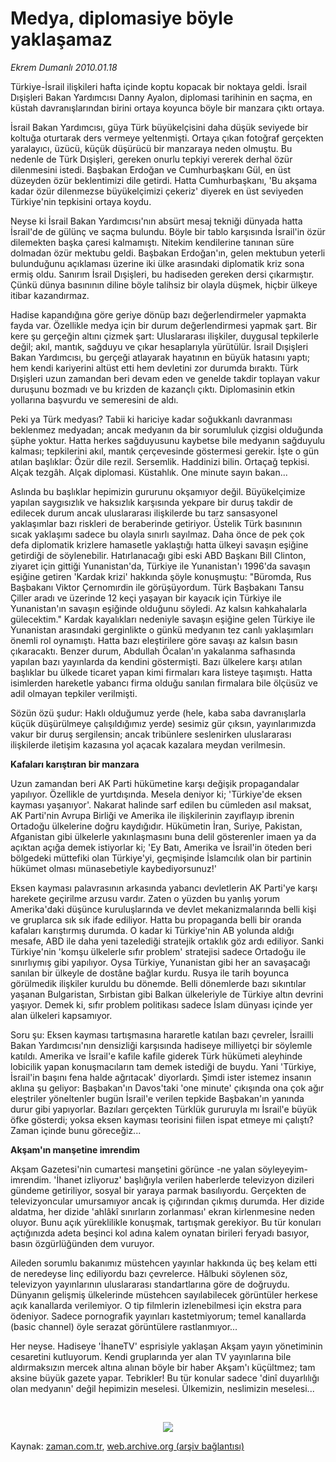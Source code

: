 # Medya, diplomasiye böyle yaklaşamaz

*Ekrem Dumanlı 2010.01.18*

<tr><td class="metin" colspan="2" style="padding-top: 20px; padding-left: 5px; ">Türkiye-İsrail ilişkileri hafta içinde koptu kopacak bir noktaya geldi. İsrail Dışişleri Bakan Yardımcısı Danny Ayalon, diplomasi tarihinin en saçma, en küstah davranışlarından birini ortaya koyunca böyle bir manzara çıktı ortaya.</td></tr><tr><td class="metin" colspan="2" style="padding-top: 20px; padding-left: 5px; "><p>İsrail Bakan Yardımcısı, güya Türk büyükelçisini daha düşük seviyede bir koltuğa oturtarak ders vermeye yeltenmişti. Ortaya çıkan fotoğraf gerçekten yaralayıcı, üzücü, küçük düşürücü bir manzaraya neden olmuştu. Bu nedenle de Türk Dışişleri, gereken onurlu tepkiyi vererek derhal özür dilenmesini istedi. Başbakan Erdoğan ve Cumhurbaşkanı Gül, en üst düzeyden özür beklentimizi dile getirdi. Hatta Cumhurbaşkanı, 'Bu akşama kadar özür dilenmezse büyükelçimizi çekeriz' diyerek en üst seviyeden Türkiye'nin tepkisini ortaya koydu.
<p>Neyse ki İsrail Bakan Yardımcısı'nın absürt mesaj tekniği dünyada hatta İsrail'de de gülünç ve saçma bulundu. Böyle bir tablo karşısında İsrail'in özür dilemekten başka çaresi kalmamıştı. Nitekim kendilerine tanınan süre dolmadan özür mektubu geldi. Başbakan Erdoğan'ın, gelen mektubun yeterli bulunduğunu açıklaması üzerine iki ülke arasındaki diplomatik kriz sona ermiş oldu. Sanırım İsrail Dışişleri, bu hadiseden gereken dersi çıkarmıştır. Çünkü dünya basınının diline böyle talihsiz bir olayla düşmek, hiçbir ülkeye itibar kazandırmaz.
<p>Hadise kapandığına göre geriye dönüp bazı değerlendirmeler yapmakta fayda var. Özellikle medya için bir durum değerlendirmesi yapmak şart. Bir kere şu gerçeğin altını çizmek şart: Uluslararası ilişkiler, duygusal tepkilerle değil; akıl, mantık, sağduyu ve çıkar hesaplarıyla yürütülür. İsrail Dışişleri Bakan Yardımcısı, bu gerçeği atlayarak hayatının en büyük hatasını yaptı; hem kendi kariyerini altüst etti hem devletini zor durumda bıraktı. Türk Dışişleri uzun zamandan beri devam eden ve genelde takdir toplayan vakur duruşunu bozmadı ve bu krizden de kazançlı çıktı. Diplomasinin etkin yollarına başvurdu ve semeresini de aldı.
<p>Peki ya Türk medyası? Tabii ki hariciye kadar soğukkanlı davranması beklenmez medyadan; ancak medyanın da bir sorumluluk çizgisi olduğunda şüphe yoktur. Hatta herkes sağduyusunu kaybetse bile medyanın sağduyulu kalması; tepkilerini akıl, mantık çerçevesinde göstermesi gerekir. İşte o gün atılan başlıklar: Özür dile rezil. Sersemlik. Haddinizi bilin. Ortaçağ tepkisi. Alçak tezgâh. Alçak diplomasi. Küstahlık. One minute sayın bakan...
<p>Aslında bu başlıklar hepimizin gururunu okşamıyor değil. Büyükelçimize yapılan saygısızlık ve haksızlık karşısında yekpare bir duruş takdir de edilecek durum ancak uluslararası ilişkilerde bu tarz sansasyonel yaklaşımlar bazı riskleri de beraberinde getiriyor. Üstelik Türk basınının sıcak yaklaşımı sadece bu olayla sınırlı sayılmaz. Daha önce de pek çok defa diplomatik krizlere hamasetle yaklaştığı hatta ülkeyi savaşın eşiğine getirdiği de söylenebilir. Hatırlanacağı gibi eski ABD Başkanı Bill Clinton, ziyaret için gittiği Yunanistan'da, Türkiye ile Yunanistan'ı 1996'da savaşın eşiğine getiren 'Kardak krizi' hakkında şöyle konuşmuştu: "Büromda, Rus Başbakanı Viktor Çernomırdin ile görüşüyordum. Türk Başbakanı Tansu Çiller aradı ve üzerinde 12 keçi yaşayan bir kayacık için Türkiye ile Yunanistan'ın savaşın eşiğinde olduğunu söyledi. Az kalsın kahkahalarla gülecektim." Kardak kayalıkları nedeniyle savaşın eşiğine gelen Türkiye ile Yunanistan arasındaki gerginlikte o günkü medyanın tez canlı yaklaşımları önemli rol oynamıştı. Hatta bazı eleştirilere göre savaşı az kalsın basın çıkaracaktı. Benzer durum, Abdullah Öcalan'ın yakalanma safhasında yapılan bazı yayınlarda da kendini göstermişti. Bazı ülkelere karşı atılan başlıklar bu ülkede ticaret yapan kimi firmaları kara listeye taşımıştı. Hatta isimlerden hareketle yabancı firma olduğu sanılan firmalara bile ölçüsüz ve adil olmayan tepkiler verilmişti.
<p>Sözün özü şudur: Haklı olduğumuz yerde (hele, kaba saba davranışlarla küçük düşürülmeye çalışıldığımız yerde) sesimiz gür çıksın, yayınlarımızda vakur bir duruş sergilensin; ancak tribünlere seslenirken uluslararası ilişkilerde iletişim kazasına yol açacak kazalara meydan verilmesin.
<p><b>Kafaları karıştıran bir manzara</b>
<p>Uzun zamandan beri AK Parti hükümetine karşı değişik propagandalar yapılıyor. Özellikle de yurtdışında. Mesela deniyor ki; 'Türkiye'de eksen kayması yaşanıyor'. Nakarat halinde sarf edilen bu cümleden asıl maksat, AK Parti'nin Avrupa Birliği ve Amerika ile ilişkilerinin zayıflayıp ibrenin Ortadoğu ülkelerine doğru kaydığıdır. Hükümetin İran, Suriye, Pakistan, Afganistan gibi ülkelerle yakınlaşmasını buna delil gösterenler imaen ya da açıktan açığa demek istiyorlar ki; 'Ey Batı, Amerika ve İsrail'in öteden beri bölgedeki müttefiki olan Türkiye'yi, geçmişinde İslamcılık olan bir partinin hükümet olması münasebetiyle kaybediyorsunuz!'
<p>Eksen kayması palavrasının arkasında yabancı devletlerin AK Parti'ye karşı harekete geçirilme arzusu vardır. Zaten o yüzden bu yanlış yorum Amerika'daki düşünce kuruluşlarında ve devlet mekanizmalarında belli kişi ve gruplarca sık sık ifade ediliyor. Hatta bu propaganda belli bir oranda kafaları karıştırmış durumda. O kadar ki Türkiye'nin AB yolunda aldığı mesafe, ABD ile daha yeni tazelediği stratejik ortaklık göz ardı ediliyor. Sanki Türkiye'nin 'komşu ülkelerle sıfır problem' stratejisi sadece Ortadoğu ile sınırlıymış gibi yapılıyor. Oysa Türkiye, Yunanistan gibi her an savaşacağı sanılan bir ülkeyle de dostâne bağlar kurdu. Rusya ile tarih boyunca görülmedik ilişkiler kuruldu bu dönemde. Belli dönemlerde bazı sıkıntılar yaşanan Bulgaristan, Sırbistan gibi Balkan ülkeleriyle de Türkiye altın devrini yaşıyor. Demek ki, sıfır problem politikası sadece İslam dünyası içinde yer alan ülkeleri kapsamıyor.
<p>Soru şu: Eksen kayması tartışmasına hararetle katılan bazı çevreler, İsrailli Bakan Yardımcısı'nın densizliği karşısında hadiseye milliyetçi bir söylemle katıldı. Amerika ve İsrail'e kafile kafile giderek Türk hükümeti aleyhinde lobicilik yapan konuşmacıların tam demek istediği de buydu. Yani 'Türkiye, İsrail'in başını fena halde ağrıtacak' diyorlardı. Şimdi ister istemez insanın aklına şu geliyor: Başbakan'ın Davos'taki 'one minute' çıkışında ona çok ağır eleştriler yöneltenler bugün İsrail'e verilen tepkide Başbakan'ın yanında durur gibi yapıyorlar. Bazıları gerçekten Türklük gururuyla mı İsrail'e büyük öfke gösterdi; yoksa eksen kayması teorisini fiilen ispat etmeye mi çalıştı? Zaman içinde bunu göreceğiz...
<p><b>Akşam'ın manşetine imrendim</b>
<p>Akşam Gazetesi'nin cumartesi manşetini görünce -ne yalan söyleyeyim- imrendim. 'İhanet izliyoruz' başlığıyla verilen haberlerde televizyon dizileri gündeme getiriliyor, sosyal bir yaraya parmak basılıyordu. Gerçekten de televizyoncular umursamıyor ancak iş çığırından çıkmış durumda. Her dizide aldatma, her dizide 'ahlâkî sınırların zorlanması' ekran kirlenmesine neden oluyor. Bunu açık yüreklilikle konuşmak, tartışmak gerekiyor. Bu tür konuları açtığınızda adeta beşinci kol adına kalem oynatan birileri feryadı basıyor, basın özgürlüğünden dem vuruyor.
<p>Aileden sorumlu bakanımız müstehcen yayınlar hakkında üç beş kelam etti de neredeyse linç ediliyordu bazı çevrelerce. Hâlbuki söylenen söz, televizyon yayınlarının uluslararası standartlarına göre de doğruydu. Dünyanın gelişmiş ülkelerinde müstehcen sayılabilecek görüntüler herkese açık kanallarda verilemiyor. O tip filmlerin izlenebilmesi için ekstra para ödeniyor. Sadece pornografik yayınları kastetmiyorum; temel kanallarda (basic channel) öyle serazat görüntülere rastlanmıyor...
<p>Her neyse. Hadiseye 'İhaneTV' esprisiyle yaklaşan Akşam yayın yönetiminin cesaretini kutluyorum. Kendi gruplarında yer alan TV yayınlarına bile aldırmaksızın mercek altına alınan böyle bir haber Akşam'ı küçültmez; tam aksine büyük gazete yapar. Tebrikler! Bu tür konular sadece 'dinî duyarlılığı olan medyanın' değil hepimizin meselesi. Ülkemizin, neslimizin meselesi...
<p><br/>
<p><p align="center"><img border="0" src="http://web.archive.org/web/20100125020137im_/http://medya.zaman.com.tr/2010/01/18/tiraj.jpg"/>
<br/></p></p></p></p></p></p></p></p></p></p></p></p></p></p></p></p></p></td></tr>

Kaynak: [zaman.com.tr](http://zaman.com.tr/yazar.do?yazino=941551), [web.archive.org (arşiv bağlantısı)](http://web.archive.org/web/20100125020137/http://zaman.com.tr:80/yazar.do?yazino=941551)
